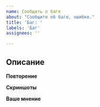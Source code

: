 ```yaml
---
name: Сообщить о баге
about: "Сообщите об баге, ошибке."
title: 'Баг: '
labels: 'Баг'
assignees: ''

---
```


## Описание
<!-- Опишите баг тут. -->

**Повторение**
<!-- Как вызвать баг. -->

**Скриншоты**
<!-- Изображения бага. -->

**Ваше мнение**
<!-- Причина ошибки или же идея для решения. -->
